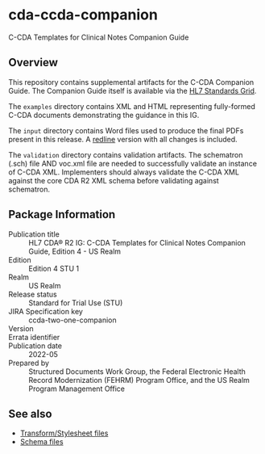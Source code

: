 # cda-ccda-companion
C-CDA Templates for Clinical Notes Companion Guide

## Overview
This repository contains supplemental artifacts for the C-CDA Companion Guide. The Companion Guide itself is available via the [HL7 Standards Grid](https://www.hl7.org/implement/standards/product_brief.cfm?product_id=492).

The `examples` directory contains XML and HTML representing fully-formed C-CDA documents demonstrating the guidance in this IG.

The `input` directory contains Word files used to produce the final PDFs present in this release. A [redline](https://github.com/HL7/CDA-ccda-companion/tree/master/input/Redline) version with all changes is included.

The `validation` directory contains validation artifacts. The schematron (.sch) file AND voc.xml file are needed to successfully validate an instance of C-CDA XML. Implementers should always validate the C-CDA XML against the core CDA R2 XML schema before validating against schematron.

## Package Information
<dl>
	<dt>Publication title</dt>
	<dd>HL7 CDA® R2 IG: C-CDA Templates for Clinical Notes Companion Guide, Edition 4 - US Realm</dd>
	<dt>Edition</dt>
	<dd>Edition 4 STU 1</dd>
	<dt>Realm</dt>
	<dd>US Realm</dd>
	<dt>Release status</dt>
	<dd>Standard for Trial Use (STU)</dd>
	<dt>JIRA Specification key</dt>
	<dd>ccda-two-one-companion</dd>
	<dt>Version</dt>
	<dd></dd>
	<dt>Errata identifier</dt>
	<dd></dd>
	<dt>Publication date</dt>
	<dd>2022-05</dd>
	<dt>Prepared by</dt>
	<dd>Structured Documents Work Group, the Federal Electronic Health Record Modernization (FEHRM) Program Office, and the US Realm Program Management Office</dd>
</dl>

## See also
* [Transform/Stylesheet files](https://hl7.org/permalink/?CDAStyleSheet)
* [Schema files](https://hl7.org/permalink/?CDAR2.0schema)
